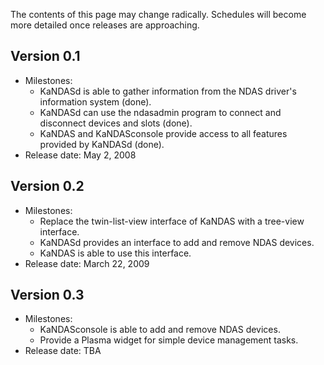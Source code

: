 The contents of this page may change radically. Schedules will become more detailed once releases are approaching.

## Version 0.1 ##

  * Milestones:
    * KaNDASd is able to gather information from the NDAS driver's information system (done).
    * KaNDASd can use the ndasadmin program to connect and disconnect devices and slots (done).
    * KaNDAS and KaNDASconsole provide access to all features provided by KaNDASd (done).
  * Release date: May 2, 2008

## Version 0.2 ##

  * Milestones:
    * Replace the twin-list-view interface of KaNDAS with a tree-view interface.
    * KaNDASd provides an interface to add and remove NDAS devices.
    * KaNDAS is able to use this interface.
  * Release date: March 22, 2009

## Version 0.3 ##

  * Milestones:
    * KaNDASconsole is able to add and remove NDAS devices.
    * Provide a Plasma widget for simple device management tasks.
  * Release date: TBA